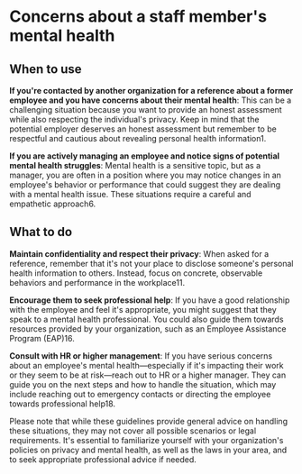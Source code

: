 # Concerns about a staff member's mental health

## When to use

**If you're contacted by another organization for a reference about a former employee and you have concerns about their mental health**: This can be a challenging situation because you want to provide an honest assessment while also respecting the individual's privacy. Keep in mind that the potential employer deserves an honest assessment but remember to be respectful and cautious about revealing personal health information​1​.

**If you are actively managing an employee and notice signs of potential mental health struggles**: Mental health is a sensitive topic, but as a manager, you are often in a position where you may notice changes in an employee's behavior or performance that could suggest they are dealing with a mental health issue. These situations require a careful and empathetic approach​6​.

## What to do

**Maintain confidentiality and respect their privacy**: When asked for a reference, remember that it's not your place to disclose someone's personal health information to others. Instead, focus on concrete, observable behaviors and performance in the workplace​11​.

**Encourage them to seek professional help**: If you have a good relationship with the employee and feel it's appropriate, you might suggest that they speak to a mental health professional. You could also guide them towards resources provided by your organization, such as an Employee Assistance Program (EAP)​16​.

**Consult with HR or higher management**: If you have serious concerns about an employee's mental health—especially if it's impacting their work or they seem to be at risk—reach out to HR or a higher manager. They can guide you on the next steps and how to handle the situation, which may include reaching out to emergency contacts or directing the employee towards professional help​18​.

Please note that while these guidelines provide general advice on handling these situations, they may not cover all possible scenarios or legal requirements. It's essential to familiarize yourself with your organization's policies on privacy and mental health, as well as the laws in your area, and to seek appropriate professional advice if needed.

